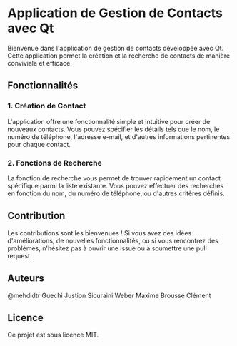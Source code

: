 # Application de Gestion de Contacts avec Qt
Bienvenue dans l'application de gestion de contacts développée avec Qt. 
Cette application permet la création et la recherche de contacts de manière conviviale et efficace.

## Fonctionnalités

  ### 1. Création de Contact
  
  L'application offre une fonctionnalité simple et intuitive pour créer de nouveaux contacts. Vous pouvez spécifier les détails tels que le nom, le numéro de téléphone, l'adresse e-mail, et d'autres informations pertinentes pour chaque contact.
  
  ### 2. Fonctions de Recherche
  
  La fonction de recherche vous permet de trouver rapidement un contact spécifique parmi la liste existante. Vous pouvez effectuer des recherches en fonction du nom, du numéro de téléphone, ou d'autres critères définis.

## Contribution

Les contributions sont les bienvenues ! 
Si vous avez des idées d'améliorations, de nouvelles fonctionnalités, ou si vous rencontrez des problèmes, n'hésitez pas à ouvrir une issue ou à soumettre une pull request.

## Auteurs

@mehdidtr
Guechi Justion
Sicuraini Weber Maxime
Brousse Clément

## Licence

Ce projet est sous licence MIT.
